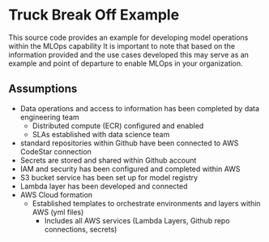 # Truck Break Off Example 
This source code provides an example for developing model operations within the MLOps capability 
It is important to note that based on the information provided and the use cases developed this may 
serve as an example and point of departure to enable MLOps in your organization. 

## Assumptions 
- Data operations and access to information has been completed by data engineering team
  - Distributed compute (ECR) configured and enabled
  - SLAs established with data science team
- standard repositories within Github have been connected to AWS CodeStar connection
- Secrets are stored and shared within Github account
- IAM and security has been configured and completed within AWS 
- S3 bucket service has been set up for model registry 
- Lambda layer has been developed and connected 
- AWS Cloud formation
  - Established templates to orchestrate environments and layers within AWS (yml files)
    - Includes all AWS services (Lambda Layers, Github repo connections, secrets)